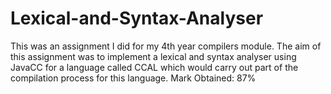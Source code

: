 # Lexical-and-Syntax-Analyser
This was an assignment I did for my 4th year compilers module. The aim of this assignment was to implement a lexical and syntax analyser using JavaCC for a language called CCAL which would carry out part of the compilation process for this language.  Mark Obtained: 87%
